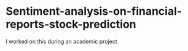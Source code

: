 # Sentiment-analysis-on-financial-reports-stock-prediction
I worked on this during an academic project
